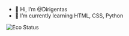 - 👋 Hi, I’m @Dirigentas
- 🌱 I’m currently learning HTML, CSS, Python

![Eco Status](https://www.codewars.com/users/Dirigentas/badges/small)

<!---
Dirigentas/Dirigentas is a ✨ special ✨ repository because its `README.md` (this file) appears on your GitHub profile.
You can click the Preview link to take a look at your changes.

- 👀 I’m interested in ...
- 💞️ I’m looking to collaborate on ...
- 📫 How to reach me ...
--->
